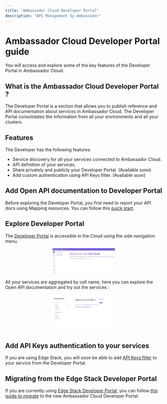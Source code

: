 ```yaml
---
title: "Ambassador Cloud Developer Portal"
description: "API Management by Ambassador"
---
```


# Ambassador Cloud Developer Portal guide

You will access and explore some of the key features of the Developer Portal in Ambassador Cloud.

## What is the Ambassador Cloud Developer Portal ?

The Developer Portal is a section that allows you to publish reference and API documentation about services in Ambassador Cloud. The Developer Portal consolidates the information from all your environments and all your clusters.

## Features

The Developer has the following features:

- Service discovery for all your services connected to Ambassador Cloud.
- API definition of your services.
- Share privately and publicly your Developer Portal. (Available soon)
- Add custom authentication using API Keys filter. (Available soon)

## Add Open API documentation to Developer Portal

Before exploring the Developer Portal, you first need to report your API docs using Mapping resources. You can follow this [quick start](../visualize-api/quick-start).

## Explore Developer Portal

The [Developer Portal](https://app.getambassador.io/cloud/dev-portal) is accessible in the Cloud using the side navigation menu.

  <p align="center">
    <img src="../images/dev-portal-cloud.png" width="200"/>
  </p>

All your services are aggregated by cell name, here you can explore the Open API documentation and try out the services :

  <p align="center">
    <img src="../images/dev-portal-cloud-service.png" width="200"/>
  </p>

## Add API Keys authentication to your services

If you are using Edge Stack, you will soon be able to add [API Keys filter](../../../edge-stack/latest/topics/using/filters/apikeys) to your service from the Developer Portal.

## Migrating from the Edge Stack Developer Portal

If you are currently using [Edge Stack Developer Portal](../../../edge-stack/latest/topics/using/dev-portal), you can follow [this guide to migrate](../../../edge-stack/latest/topics/using/dev-portal#migrate-to-the-new-ambassador-cloud-developer-portal) to the new Ambassador Cloud Developer Portal.